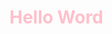 <!DOCTYPE html>
<html>
    <head>
        <title>Julia Nosal</title>
    </head>
    <body>
        <h1 style="color:pink">Hello Word</h1>
    </body>
</html>
